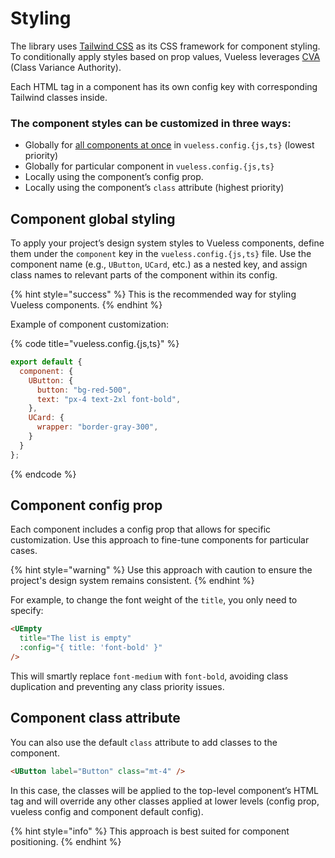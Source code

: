 # Styling

The library uses [Tailwind CSS](https://tailwindcss.com/) as its CSS framework for component styling. To conditionally apply styles based on prop values, Vueless leverages [CVA](https://beta.cva.style) (Class Variance Authority).

Each HTML tag in a component has its own config key with corresponding Tailwind classes inside.

### **The component styles can be customized in three ways:**

* Globally for [all components at once](../global-customization/base-classes.md) in `vueless.config.{js,ts}` (lowest priority)
* Globally for particular component in `vueless.config.{js,ts}`
* Locally using the component’s config prop.
* Locally using the component’s `class` attribute (highest priority)

## Component global styling

To apply your project’s design system styles to Vueless components, define them under the `component` key in the `vueless.config.{js,ts}` file. Use the component name (e.g., `UButton`, `UCard`, etc.) as a nested key, and assign class names to relevant parts of the component within its config.

{% hint style="success" %}
This is the recommended way for styling Vueless components.
{% endhint %}

Example of component customization:

{% code title="vueless.config.{js,ts}" %}
```js
export default {
  component: {
    UButton: {
      button: "bg-red-500",
      text: "px-4 text-2xl font-bold",
    },
    UCard: {
      wrapper: "border-gray-300",
    }
  }
};
```
{% endcode %}

## &#x20;Component config prop

Each component includes a config prop that allows for specific customization. Use this approach to fine-tune components for particular cases.&#x20;

{% hint style="warning" %}
Use this approach with caution to ensure the project's design system remains consistent.
{% endhint %}

For example, to change the font weight of the `title`, you only need to specify:

```html
<UEmpty
  title="The list is empty"
  :config="{ title: 'font-bold' }" 
/>
```

This will smartly replace `font-medium` with `font-bold`, avoiding class duplication and preventing any class priority issues.

## Component class attribute

You can also use the default `class` attribute to add classes to the component.

```html
<UButton label="Button" class="mt-4" />
```

In this case, the classes will be applied to the top-level component’s HTML tag and will override any other classes applied at lower levels (config prop, vueless config and component default config).&#x20;

{% hint style="info" %}
This approach is best suited for component positioning.
{% endhint %}
